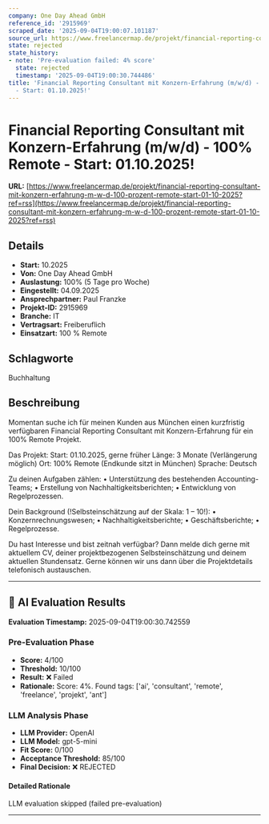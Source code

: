 ```yaml
---
company: One Day Ahead GmbH
reference_id: '2915969'
scraped_date: '2025-09-04T19:00:07.101187'
source_url: https://www.freelancermap.de/projekt/financial-reporting-consultant-mit-konzern-erfahrung-m-w-d-100-prozent-remote-start-01-10-2025?ref=rss
state: rejected
state_history:
- note: 'Pre-evaluation failed: 4% score'
  state: rejected
  timestamp: '2025-09-04T19:00:30.744486'
title: 'Financial Reporting Consultant mit Konzern-Erfahrung (m/w/d) - 100% Remote
  - Start: 01.10.2025!'
---
```



# Financial Reporting Consultant mit Konzern-Erfahrung (m/w/d) - 100% Remote - Start: 01.10.2025!
**URL:** [https://www.freelancermap.de/projekt/financial-reporting-consultant-mit-konzern-erfahrung-m-w-d-100-prozent-remote-start-01-10-2025?ref=rss](https://www.freelancermap.de/projekt/financial-reporting-consultant-mit-konzern-erfahrung-m-w-d-100-prozent-remote-start-01-10-2025?ref=rss)
## Details
- **Start:** 10.2025
- **Von:** One Day Ahead GmbH
- **Auslastung:** 100% (5 Tage pro Woche)
- **Eingestellt:** 04.09.2025
- **Ansprechpartner:** Paul Franzke
- **Projekt-ID:** 2915969
- **Branche:** IT
- **Vertragsart:** Freiberuflich
- **Einsatzart:** 100
                                                % Remote

## Schlagworte
Buchhaltung

## Beschreibung
Momentan suche ich für meinen Kunden aus München einen kurzfristig verfügbaren Financial Reporting Consultant mit Konzern-Erfahrung für ein 100% Remote Projekt.

Das Projekt:
Start: 01.10.2025, gerne früher
Länge: 3 Monate (Verlängerung möglich)
Ort: 100% Remote (Endkunde sitzt in München)
Sprache: Deutsch

Zu deinen Aufgaben zählen:
• Unterstützung des bestehenden Accounting-Teams;
• Erstellung von Nachhaltigkeitsberichten;
• Entwicklung von Regelprozessen.

Dein Background (!Selbsteinschätzung auf der Skala: 1 – 10!):
• Konzernrechnungswesen;
• Nachhaltigkeitsberichte;
• Geschäftsberichte;
• Regelprozesse.

Du hast Interesse und bist zeitnah verfügbar?
Dann melde dich gerne mit aktuellem CV, deiner projektbezogenen Selbsteinschätzung und deinem aktuellen Stundensatz.
Gerne können wir uns dann über die Projektdetails telefonisch austauschen.

---

## 🤖 AI Evaluation Results

**Evaluation Timestamp:** 2025-09-04T19:00:30.742559

### Pre-Evaluation Phase
- **Score:** 4/100
- **Threshold:** 10/100
- **Result:** ❌ Failed
- **Rationale:** Score: 4%. Found tags: ['ai', 'consultant', 'remote', 'freelance', 'projekt', 'ant']

### LLM Analysis Phase
- **LLM Provider:** OpenAI
- **LLM Model:** gpt-5-mini
- **Fit Score:** 0/100
- **Acceptance Threshold:** 85/100
- **Final Decision:** ❌ REJECTED

#### Detailed Rationale
LLM evaluation skipped (failed pre-evaluation)

---
